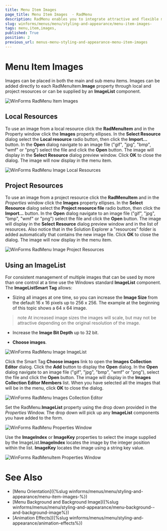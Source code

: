 ```yaml
---
title: Menu Item Images 
page_title: Menu Item Images  - RadMenu
description: RadMenu enables you to integrate attractive and flexible menus on Forms within your Windows applications.
slug: winforms/menus/menu/styling-and-appearance/menu-item-images-
tags: menu,item,images,
published: True
position: 2
previous_url: menus-menu-styling-and-appearance-menu-item-images
---
```


# Menu Item Images 

Images can be placed in both the main and sub menu items. Images can be added directly to each RadMenuItem.__Image__ property through local and project resources or can be supplied by an __ImageList__ component.

![WinForms RadMenu Item Images](images/menus-menu-styling-and-appearance-menu-item-images001.png)

## Local Resources

To use an image from a local resource click the __RadMenuItem__ and in the Property window click the __Images__ property ellipses. In the __Select Resource__ dialog select the __Local resource__ radio button, then click the __Import...__ button. In the __Open__ dialog navigate to an image file ("gif", "jpg", "bmp", "wmf" or "png") select the file and click the __Open__ button. The image will display in the __Select Resource__ dialog preview window. Click __OK__ to close the dialog. The image will now display in the menu item.

![WinForms RadMenu Image Local Resources](images/menus-menu-styling-and-appearance-menu-item-images002.png)

## Project Resources

To use an image from a project resource click the __RadMenuItem__ and in the *Properties* window click the __Images__ property ellipses. In the __Select Resource__ dialog select the __Project resource file__ radio button, then click the __Import...__ button. In the __Open__ dialog navigate to an image file ("gif", "jpg", "bmp", "wmf" or "png") select the file and click the __Open__ button. The image will display in the __Select Resource__ dialog preview window and in the list of resources. Also notice that in the Solution Explorer a "resources" folder is added automatically that contains the new image file. Click __OK__ to close the dialog. The image will now display in the menu item.

![WinForms RadMenu Image Project Resources](images/menus-menu-styling-and-appearance-menu-item-images003.png)

## Using an ImageList

For consistent management of multiple images that can be used by more than one control at a time use the Windows standard __ImageList__ component. The __ImageListSmart Tag__ allows: 

* Sizing all images at one time, so you can increase the __Image Size__ from the default 16 x 16 pixels up to 256 x 256. The example at the beginning of this topic shows a 64 x 64 image.

>note At increased image sizes the images will scale, but may not be attractive depending on the original resolution of the image.
>

* Increase the __Image Bit Depth__ up to 32 bit.

* __Choose images__.

![WinForms RadMenu Image ImageList](images/menus-menu-styling-and-appearance-menu-item-images004.png)

Click the Smart Tag __Choose images__ link to open the __Images Collection Editor__ dialog. Click the **Add** button to display the __Open__ dialog. In the __Open__ dialog navigate to an image file ("gif", "jpg", "bmp", "wmf" or "png"), select the file and click the __Open__ button. The image will display in the __Images Collection Editor Members__ list. When you have selected all the images that will be in the menu, click __OK__ to close the dialog.

![WinForms RadMenu Images Collection Editor](images/menus-menu-styling-and-appearance-menu-item-images005.png)

Set the RadMenu.__ImageList__ property using the drop down provided in the *Properties* Window. The drop down will pick up any **ImageList** components you have added to the form.

![WinForms RadMenu Properties Window](images/menus-menu-styling-and-appearance-menu-item-images006.png)

Use the __ImageIndex__ or __ImageKey__ properties to select the image supplied by the ImageList.__ImageIndex__ locates the image by the integer position within the list. __ImageKey__ locates the image using a string key value.

![WinForms RadMenuItem Properties Window](images/menus-menu-styling-and-appearance-menu-item-images007.png)

# See Also

* [Menu Orientation]({%slug winforms/menus/menu/styling-and-appearance/menu-item-images-%})	
* [Menu Background  and Background Image]({%slug winforms/menus/menu/styling-and-appearance/menu-background--and-background-image%})	
* [Animation Effects]({%slug winforms/menus/menu/styling-and-appearance/animation-effects%})	
